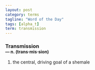 ```yaml
---
layout: post
category: terms
tagline: "Word of the Day"
tags: [alpha_t]
term: transmission
---
```


<h3>Transmission<br/> <small>&mdash; n. (trans<span>&middot;</span>mis<span>&middot;</span>sion)</small></h3>
<p><ol><li>the central, driving goal of a shemale</li>
</ol></p>
